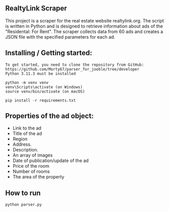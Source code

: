 ## RealtyLink Scraper
This project is a scraper for the real estate website realtylink.org. The script is written in Python and is designed to retrieve information about ads of the "Residental: For Rent". The scraper collects data from 60 ads and creates a JSON file with the specified parameters for each ad.

## Installing / Getting started:
```shell
To get started, you need to clone the repository from GitHub: https://github.com/Morty67/parser_for_jooble/tree/developer
Python 3.11.3 must be installed

python -m venv venv
venv\Scripts\activate (on Windows)
source venv/bin/activate (on macOS)

pip install -r requirements.txt
```
## Properties of the ad object:
*  Link to the ad
*  Title of the ad
*  Region
*  Address.
*  Description.
*  An array of images
*  Date of publication/update of the ad
*  Price of the room
*  Number of rooms
*  The area of the property

## How to run

```shell
python parser.py
```